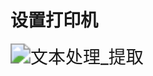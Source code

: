 # 设置打印机

<img src="https://img.alicdn.com/imgextra/i1/533062069/O1CN01amc9O31R9eAwf6pn3_!!533062069.gif" alt="文本处理_提取" style="zoom:200%;" />
